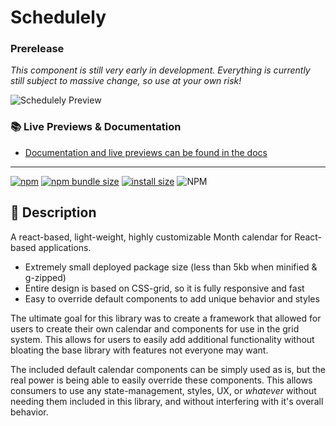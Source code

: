 # Schedulely

### Prerelease

_This component is still very early in development. Everything is currently still subject to massive change, so use at your own risk!_

![Schedulely Preview](https://github.com/bruceharrison1984/Schedulely/blob/main/assets/preview.png?raw=true 'Schedulely Preview')

### 📚 Live Previews & Documentation

- [Documentation and live previews can be found in the docs](https://bruceharrison1984.github.io/Schedulely/)

---

[![npm](https://img.shields.io/npm/v/schedulely)](https://www.npmjs.com/package/schedulely) [![npm bundle size](https://img.shields.io/bundlephobia/minzip/schedulely)](https://bundlephobia.com/package/schedulely) [![install size](https://packagephobia.com/badge?p=schedulely)](https://packagephobia.com/result?p=schedulely) ![NPM](https://img.shields.io/npm/l/schedulely?color=blue)

## 📃 Description

A react-based, light-weight, highly customizable Month calendar for React-based applications.

- Extremely small deployed package size (less than 5kb when minified & g-zipped)
- Entire design is based on CSS-grid, so it is fully responsive and fast
- Easy to override default components to add unique behavior and styles

The ultimate goal for this library was to create a framework that allowed for users to create their own calendar and components for use in the grid system. This allows for users to easily add additional functionality without bloating the base library with features not everyone may want.

The included default calendar components can be simply used as is, but the real power is being able to easily override these components. This allows consumers to use any state-management, styles, UX, or _whatever_ without needing them included in this library, and without interfering with it's overall behavior.
